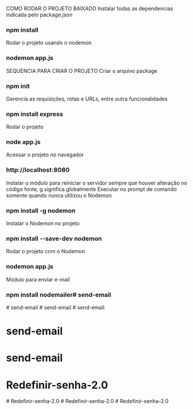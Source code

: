 COMO RODAR O PROJETO BAIXADO
Instalar todas as dependencias indicada pelo package.json
### npm install

Rodar o projeto usando o nodemon 
### nodemon app.js


SEQUENCIA PARA CRIAR O PROJETO
Criar o arquivo package
### npm init

Gerencia as requisições, rotas e URLs, entre outra funcionalidades
### npm install express

Rodar o projeto 
### node app.js

Acessar o projeto no navegador
### http://localhost:8080

Instalar o módulo para reiniciar o servidor sempre que houver alteração no código fonte, g significa globalmente
Executar no prompt de comando somente quando nunca utilizou o Nodemon
### npm install -g nodemon
Instalar o Nodemon no projeto
### npm install --save-dev nodemon

Rodar o projeto com o Nodemon
### nodemon app.js

Módulo para enviar e-mail
### npm install nodemailer#   s e n d - e m a i l  
 #   s e n d - e m a i l  
 #   s e n d - e m a i l  
 # send-email
# send-email
# send-email
# Redefinir-senha-2.0
#   R e d e f i n i r - s e n h a - 2 . 0  
 #   R e d e f i n i r - s e n h a - 2 . 0  
 #   R e d e f i n i r - s e n h a - 2 . 0  
 